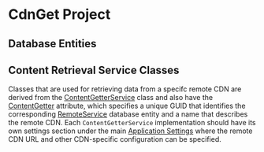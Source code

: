 # CdnGet Project

## Database Entities

## Content Retrieval Service Classes

Classes that are used for retrieving data from a specifc remote CDN are derived from the [ContentGetterService](./Services/ContentGetterService.cs) class and
also have the [ContentGetter](./Services/ContentGetterAttribute.cs) attribute, which specifies a unique GUID that identifies the corresponding [RemoteService](./Model/RemoteService.cs)
database entity and a name that describes the remote CDN. Each `ContentGetterService` implementation should have its own settings section under the main [Application Settings](./Config/AppSettings.cs)
where the remote CDN URL and other CDN-specific configuration can be specified.
